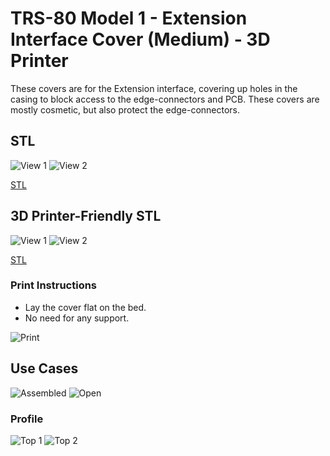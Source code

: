 # TRS-80 Model 1 - Extension Interface Cover (Medium) - 3D Printer

These covers are for the Extension interface, covering up holes in the casing to block access to the edge-connectors and PCB. These covers are mostly cosmetic, but also protect the edge-connectors.

## STL

![View 1](Images/Extension_Interface_Cover_Medium_1.png)
![View 2](Images/Extension_Interface_Cover_Medium_2.png)

[STL](Extension_Interface_Cover_Medium.stl)

## 3D Printer-Friendly STL

![View 1](Images/Extension_Interface_Cover_Medium_Printable_1.png)
![View 2](Images/Extension_Interface_Cover_Medium_Printable_2.png)

[STL](Extension_Interface_Cover_Medium_Printable.stl)

### Print Instructions

- Lay the cover flat on the bed.
- No need for any support.

![Print](Images/Print.png)

## Use Cases

![Assembled](Images/IMG_1256_Small.png)
![Open](Images/IMG_1257_Small.png)

### Profile

![Top 1](Images/IMG_1251_Small.png)
![Top 2](Images/IMG_1252_Small.png)

